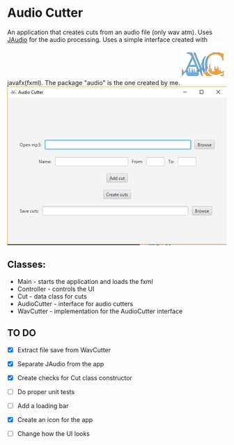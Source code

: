 # Audio Cutter 
An application that creates cuts from an audio file (only wav atm). Uses [JAudio](http://jaudio.sourceforge.net/) for the audio processing.
Uses a simple interface created with javafx(fxml). The package "audio" is the one created by me.
![alt text](https://raw.githubusercontent.com/zakupower/Audio-Cutter/master/ico.png)
![alt text](https://raw.githubusercontent.com/zakupower/Audio-Cutter/master/Capture1.PNG)
## Classes:
* Main - starts the application and loads the fxml
* Controller - controls the UI
* Cut - data class for cuts
* AudioCutter - interface for audio cutters
* WavCutter - implementation for the AudioCutter interface



## TO DO
- [x] Extract file save from WavCutter
- [x] Separate JAudio from the app
- [x] Create checks for Cut class constructor
- [ ] Do proper unit tests
- [ ] Add a loading bar
- [x] Create an icon for the app
- [ ] Change how the UI looks

